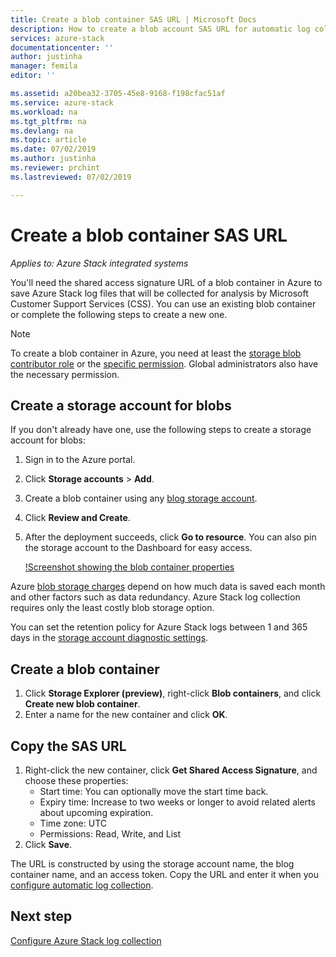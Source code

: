 ```yaml
---
title: Create a blob container SAS URL | Microsoft Docs
description: How to create a blob account SAS URL for automatic log collection in Azure Stack Help + Support.
services: azure-stack
documentationcenter: ''
author: justinha
manager: femila
editor: ''

ms.assetid: a20bea32-3705-45e8-9168-f198cfac51af
ms.service: azure-stack
ms.workload: na
ms.tgt_pltfrm: na
ms.devlang: na
ms.topic: article
ms.date: 07/02/2019
ms.author: justinha
ms.reviewer: prchint
ms.lastreviewed: 07/02/2019

---
```

# Create a blob container SAS URL 

*Applies to: Azure Stack integrated systems*

You'll need the shared access signature URL of a blob container in Azure to save Azure Stack log files that will be collected for analysis by Microsoft Customer Support Services (CSS). 
You can use an existing blob container or complete the following steps to create a new one.

>[!NOTE]
>To create a blob container in Azure, you need at least the [storage blob contributor role](https://docs.microsoft.com/azure/role-based-access-control/built-in-roles#storage-blob-data-contributor) or the [specific permission](https://docs.microsoft.com/rest/api/storageservices/authenticate-with-azure-active-directory#permissions-for-calling-blob-and-queue-data-operations). Global administrators also have the necessary permission. 

## Create a storage account for blobs

If you don't already have one, use the following steps to create a storage account for blobs:

1. Sign in to the Azure portal.
1. Click **Storage accounts** > **Add**.
1. Create a blob container using any [blog storage account](https://docs.microsoft.com/azure/storage/common/storage-account-overview#types-of-storage-accounts).
1. Click **Review and Create**.  
1. After the deployment succeeds, click **Go to resource**. You can also pin the storage account to the Dashboard for easy access. 

   [!Screenshot showing the blob container properties](media/azure-stack-automatic-log-collection/create-blob-container.png)

Azure [blob storage charges](https://azure.microsoft.com/pricing/details/storage/blobs/) depend on how much data is saved each month and other factors such as data redundancy. Azure Stack log collection requires only the least costly blob storage option. 

You can set the retention policy for Azure Stack logs between 1 and 365 days in the [storage account diagnostic settings](https://docs.microsoft.com/azure/azure-monitor/platform/archive-diagnostic-logs#diagnostic-settings). 

## Create a blob container
 
1. Click **Storage Explorer (preview)**, right-click **Blob containers**, and click **Create new blob container**. 
1. Enter a name for the new container and click **OK**.

## Copy the SAS URL

1. Right-click the new container, click **Get Shared Access Signature**, and choose these properties:
   - Start time: You can optionally move the start time back. 
   - Expiry time: Increase to two weeks or longer to avoid related alerts about upcoming expiration.
   - Time zone: UTC
   - Permissions: Read, Write, and List
1. Click **Save**.  

<!--- add screenshot with Read, Write, and List. I did not have perms to do it--->

The URL is constructed by using the storage account name, the blog container name, and an access token. 
Copy the URL and enter it when you [configure automatic log collection](azure-stack-configure-automatic-log-collection.md).


## Next step

[Configure Azure Stack log collection](azure-stack-configure-log-collection.md)